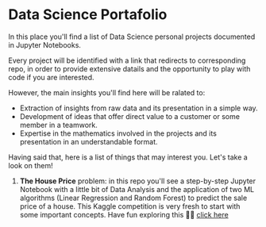 # Data Science Portafolio

In this place you'll find a list of Data Science personal projects documented in Jupyter Notebooks.

Every project will be identified with a link that redirects to corresponding repo, in order to provide extensive datails and the opportunity to play with  code if you are interested.

However, the main insights you'll find here will be ralated to:

- Extraction of insights from raw data and its presentation in a simple way.
- Development of ideas that offer direct value to a customer or some member in a teamwork.
- Expertise in the mathematics involved in the projects and its presentation in an understandable format.

Having said that, here is a list of things that may interest you. Let's take a look on them!

1. **The House Price** problem: in this repo you'll see a step-by-step Jupyter Notebook with a little bit of Data Analysis and the application of two ML algorithms (Linear Regression and Random Forest) to predict the sale price of a house. This Kaggle competition is very fresh to start with some important concepts. Have fun exploring this 🙌🏼 [click here](https://github.com/anievescordeiro/house-prices)